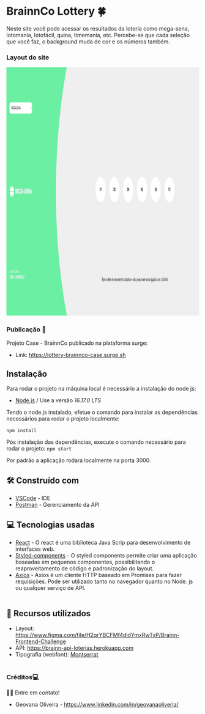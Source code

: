 # BrainnCo Lottery 🍀

Neste site você pode acessar os resultados da loteria como mega-sena, lotomania, lotofácil, quina, timemania, etc. Percebe-se que cada seleção que você faz, o background muda de cor e os números também. 

### Layout do site
<img src="src/Img/Site.jpeg" height="650px"/>

### Publicação 🎨
Projeto Case - BrainnCo publicado na plataforma surge:
- Link: https://lottery-brainnco-case.surge.sh

## Instalação
Para rodar o projeto na máquina local é necessário a instalação do node js:
* [Node.js](https://nodejs.org/en/) / Use a versão <i>16.17.0 LTS</i>

Tendo o node.js instalado, efetue o comando para instalar as dependências necessários para rodar o projeto localmente:
```
npm install 
```

Pós instalação das dependências, execute o comando necessário para rodar o projeto:
`npm start`

Por padrão a aplicação rodará localmente na porta 3000.

## 🛠️ Construído com

* [VSCode](http://www.vscode.com) - IDE
* [Postman](https://postman.com) - Gerenciamento da API

## 💻 Tecnologias usadas

  - [React](https://pt-br.reactjs.org/)  - O react é uma biblioteca Java Scrip para desenvolvimento de interfaces web.
  - [Styled-components](https://styled-components.com/) - O styled components permite criar uma aplicação baseadas em pequenos componentes, possibilitando o reaproveitamento de código e padronização do layout.
  - [Axios](https://github.com/axios/axios) - Axios é um cliente HTTP baseado em Promises para fazer requisições. Pode ser utilizado tanto no navegador quanto no Node. js ou qualquer serviço de API.
  <br/><br/>

## 🔧 Recursos utilizados

- Layout: https://www.figma.com/file/H2qrYBCFMf4didYmxRwTxP/Brainn-Frontend-Challenge
- API: https://brainn-api-loterias.herokuapp.com
- Tipografia (webfont): [Montserrat](https://fonts.google.com/specimen/Montserrat)
<br/><br/>

### Créditos💻
 👋🏽 Entre em contato!
 <br/>
* Geovana Oliveira - https://www.linkedin.com/in/geovanaoliveria/
